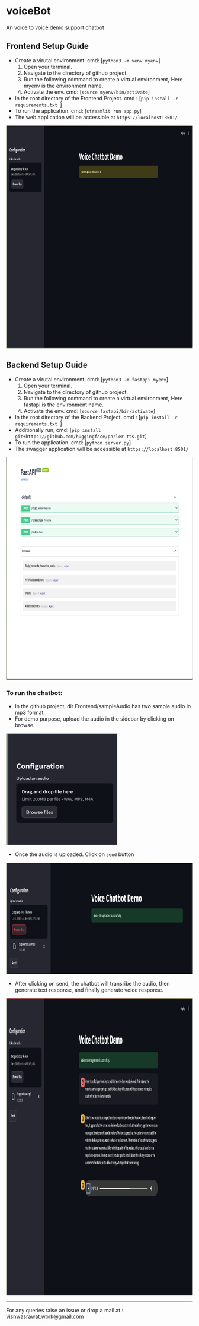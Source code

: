 # voiceBot
An voice to voice demo support chatbot

## Frontend Setup Guide

- Create a virutal environment: cmd: [`python3 -m venv myenv`]
    1. Open your terminal.
    2. Navigate to the directory of github project.
    3. Run the following command to create a virtual environment, Here myenv is the environment name.
    4. Activate the env. cmd: [`source myenv/bin/activate`]
- In the root directory of the Frontend Project. cmd : [`pip install -r requirements.txt `]
- To run the application. cmd: [`streamlit run app.py`]
- The web application will be accessible at `https://localhost:8501/` 

<img src="Assets/1.png" alt="SBotStartwagger" width="800" height="600">



## Backend Setup Guide 
- Create a virutal environment: cmd: [`python3 -m fastapi myenv`]
    1. Open your terminal.
    2. Navigate to the directory of github project.
    3. Run the following command to create a virtual environment, Here fastapi is the environment name.
    4. Activate the env. cmd: [`source fastapi/bin/activate`]
- In the root directory of the Backend Project. cmd : [`pip install -r requirements.txt `]
- Additionally run, cmd: [`pip install git+https://github.com/huggingface/parler-tts.git`] 
- To run the application. cmd: [`python server.py`]
- The swagger application will be accessible at `https://localhost:8501/` 

<img src="Assets/2.png" alt="Swagger" width="800" height="600">




### To run the chatbot: 
- In the github project, dir Frontend/sampleAudio has two sample audio in mp3 format.
- For demo purpose, upload the audio in the sidebar by clicking on browse. 

<img src="Assets/3.png" alt="Alt text" width="300" height="300">

- Once the audio is uploaded. Click on `send` button

<img src="Assets/4.png" alt="Alt text" width="800" height="300">

- After clicking on send, the chatbot will transribe the audio, then generate text response, and finally generate voice response. 


<img src="Assets/5.png" alt="Alt text" width="1000" height="800">


--------

For any queries raise an issue or drop a mail at : vishwasrawat.work@gmail.com
